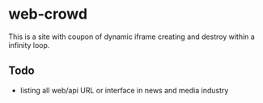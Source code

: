 # web-crowd
This is a <HTML /> site with coupon of dynamic iframe creating and destroy within a infinity loop.

## Todo
 - listing all web/api URL or interface in news and media industry

